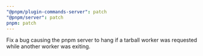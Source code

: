 ```yaml
---
"@pnpm/plugin-commands-server": patch
"@pnpm/server": patch
pnpm: patch
---
```


Fix a bug causing the pnpm server to hang if a tarball worker was requested while another worker was exiting.
